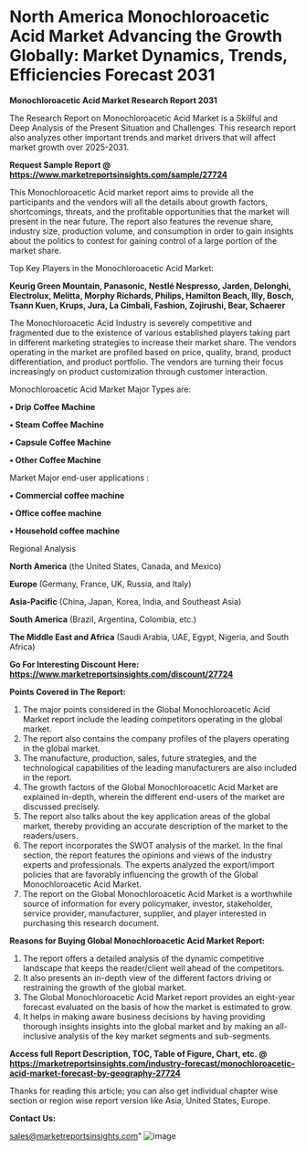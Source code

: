  # North America Monochloroacetic Acid Market Advancing the Growth Globally: Market Dynamics, Trends, Efficiencies Forecast 2031

<strong>Monochloroacetic Acid Market Research Report 2031</strong>

The Research Report on Monochloroacetic Acid Market is a Skillful and Deep Analysis of the Present Situation and Challenges. This research report also analyzes other important trends and market drivers that will affect market growth over 2025-2031.

<strong>Request Sample Report @ <a href=https://www.marketreportsinsights.com/sample/27724>https://www.marketreportsinsights.com/sample/27724</a></strong>

This Monochloroacetic Acid market report aims to provide all the participants and the vendors will all the details about growth factors, shortcomings, threats, and the profitable opportunities that the market will present in the near future. The report also features the revenue share, industry size, production volume, and consumption in order to gain insights about the politics to contest for gaining control of a large portion of the market share.

Top Key Players in the Monochloroacetic Acid Market:

<strong>Keurig Green Mountain, Panasonic, Nestlé Nespresso, Jarden, Delonghi, Electrolux, Melitta, Morphy Richards, Philips, Hamilton Beach, Illy, Bosch, Tsann Kuen, Krups, Jura, La Cimbali, Fashion, Zojirushi, Bear, Schaerer</strong>

The Monochloroacetic Acid Industry is severely competitive and fragmented due to the existence of various established players taking part in different marketing strategies to increase their market share. The vendors operating in the market are profiled based on price, quality, brand, product differentiation, and product portfolio. The vendors are turning their focus increasingly on product customization through customer interaction.

Monochloroacetic Acid Market Major Types are:

<strong>• Drip Coffee Machine

• Steam Coffee Machine

• Capsule Coffee Machine

• Other Coffee Machine</strong>

Market Major end-user applications :

<strong>• Commercial coffee machine

• Office coffee machine

• Household coffee machine</strong>

Regional Analysis

</u><strong><b>North America</b></strong> (the United States, Canada, and Mexico)

<strong><b>Europe </b></strong>(Germany, France, UK, Russia, and Italy)

<strong><b>Asia-Pacific</b></strong> (China, Japan, Korea, India, and Southeast Asia)

<strong><b>South America</b></strong> (Brazil, Argentina, Colombia, etc.)

<strong><b>The Middle East and Africa</b></strong> (Saudi Arabia, UAE, Egypt, Nigeria, and South Africa)

<strong>Go For Interesting Discount Here: <a href=https://www.marketreportsinsights.com/discount/27724>https://www.marketreportsinsights.com/discount/27724</a></strong>

<strong>Points Covered in The Report:</strong>
<ol>
  <li>The major points considered in the Global Monochloroacetic Acid Market report include the leading competitors operating in the global market.</li>
  <li>The report also contains the company profiles of the players operating in the global market.</li>
  <li>The manufacture, production, sales, future strategies, and the technological capabilities of the leading manufacturers are also included in the report.</li>
  <li>The growth factors of the Global Monochloroacetic Acid Market are explained in-depth, wherein the different end-users of the market are discussed precisely.</li>
  <li>The report also talks about the key application areas of the global market, thereby providing an accurate description of the market to the readers/users.</li>
  <li>The report incorporates the SWOT analysis of the market. In the final section, the report features the opinions and views of the industry experts and professionals. The experts analyzed the export/import policies that are favorably influencing the growth of the Global Monochloroacetic Acid Market.</li>
  <li>The report on the Global Monochloroacetic Acid Market is a worthwhile source of information for every policymaker, investor, stakeholder, service provider, manufacturer, supplier, and player interested in purchasing this research document.</li>
</ol>
<strong>Reasons for Buying Global Monochloroacetic Acid Market Report:</strong>

<ol>
  <li>The report offers a detailed analysis of the dynamic competitive landscape that keeps the reader/client well ahead of the competitors.</li>
  <li>It also presents an in-depth view of the different factors driving or restraining the growth of the global market.</li>
  <li>The Global Monochloroacetic Acid Market report provides an eight-year forecast evaluated on the basis of how the market is estimated to grow.</li>
  <li>It helps in making aware business decisions by having providing thorough insights insights into the global market and by making an all-inclusive analysis of the key market segments and sub-segments.</li>
</ol>
<strong>Access full Report Description, TOC, Table of Figure, Chart, etc. @ <a href=https://marketreportsinsights.com/industry-forecast/monochloroacetic-acid-market-forecast-by-geography-27724>https://marketreportsinsights.com/industry-forecast/monochloroacetic-acid-market-forecast-by-geography-27724</a></strong>


Thanks for reading this article; you can also get individual chapter wise section or region wise report version like Asia, United States, Europe.

<strong>Contact Us:</strong>

sales@marketreportsinsights.com"
![image](https://github.com/user-attachments/assets/d2c67b0f-f8b2-4dbd-9e92-428ed277f75e)
